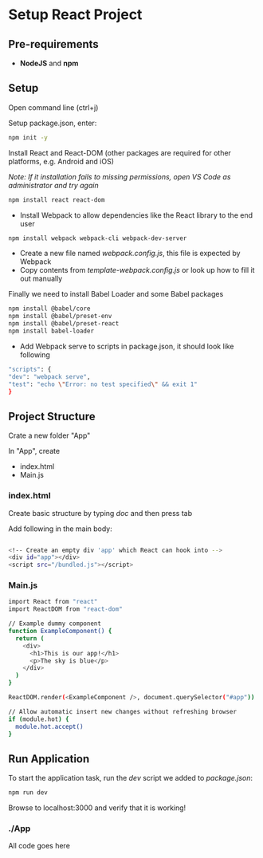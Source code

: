 # Setup React Project

## Pre-requirements

- **NodeJS** and **npm**

## Setup

Open command line (ctrl+j)

Setup package.json, enter:

```bash
npm init -y
```

Install React and React-DOM (other packages are required for other platforms, e.g. Android and iOS)

_Note: If it installation fails to missing permissions, open VS Code as administrator and try again_

```bash
npm install react react-dom
```

- Install Webpack to allow dependencies like the React library to the end user

```bash
npm install webpack webpack-cli webpack-dev-server
```

- Create a new file named _webpack.config.js_, this file is expected by Webpack
- Copy contents from _template-webpack.config.js_ or look up how to fill it out manually

Finally we need to install Babel Loader and some Babel packages

```bash
npm install @babel/core
npm install @babel/preset-env
npm install @babel/preset-react
npm install babel-loader
```

- Add Webpack serve to scripts in package.json, it should look like following

```bash
"scripts": {
"dev": "webpack serve",
"test": "echo \"Error: no test specified\" && exit 1"
}
```

## Project Structure

Crate a new folder "App"

In "App", create

- index.html
- Main.js

### index.html

Create basic structure by typing _doc_ and then press tab

Add following in the main body:

```bash

<!-- Create an empty div 'app' which React can hook into -->
<div id="app"></div>
<script src="/bundled.js"></script>

```

### Main.js

```bash
import React from "react"
import ReactDOM from "react-dom"

// Example dummy component
function ExampleComponent() {
  return (
    <div>
      <h1>This is our app!</h1>
      <p>The sky is blue</p>
    </div>
  )
}

ReactDOM.render(<ExampleComponent />, document.querySelector("#app"))

// Allow automatic insert new changes without refreshing browser
if (module.hot) {
  module.hot.accept()
}
```

## Run Application

To start the application task, run the _dev_ script we added to _package.json_:

```bash
npm run dev
```

Browse to localhost:3000 and verify that it is working!

### ./App

All code goes here

##
